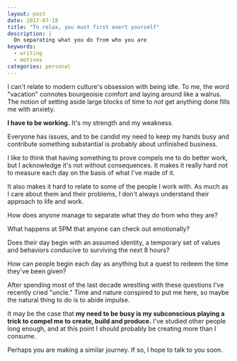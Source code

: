 ```yaml
---
layout: post
date: 2017-07-18
title: "To relax, you must first exert yourself"
description: |
  On separating what you do from who you are
keywords:
  - writing
  - motives
categories: personal
---
```

I can't relate to modern culture's obsession with being idle. To me, the word "vacation" connotes bourgeoisie comfort and laying around like a walrus. The notion of setting aside large blocks of time to _not_ get anything done fills me with anxiety.

<!--more-->

**I have to be working.** It's my strength and my weakness. 

Everyone has issues, and to be candid my need to keep my hands busy and contribute something substantial is probably about unfinished business.

I like to think that having something to prove compels me to do better work, but I acknowledge it's not without consequences. It makes it really hard not to measure each day on the basis of what I've made of it. 

It also makes it hard to relate to some of the people I work with. As much as I care about them and their problems, I don't always understand their approach to life and work. 

How does anyone manage to separate what they do from who they are? 

What happens at 5PM that anyone can check out emotionally? 

Does their day begin with an assumed identity, a temporary set of values and behaviors conducive to surviving the next 8 hours?

How can people begin each day as anything but a quest to redeem the time they've been given?

After spending most of the last decade wrestling with these questions I've recently cried "uncle." Time and nature conspired to put me here, so maybe the natural thing to do is to abide impulse.

It may be the case that **my need to be busy is my subconscious playing a trick to compel me to create, build and produce.** I've studied other people long enough, and at this point I should probably be creating more than I consume. 

Perhaps you are making a similar journey. If so, I hope to talk to you soon.


